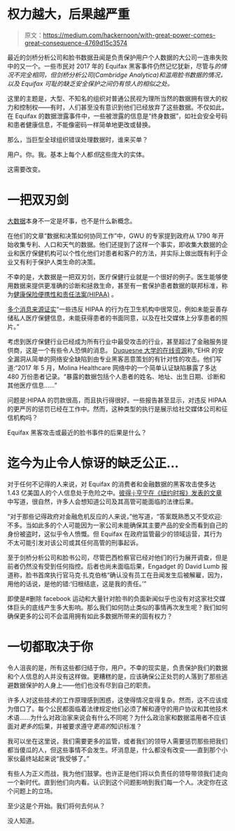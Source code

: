 # 权力越大，后果越严重

> 原文：<https://medium.com/hackernoon/with-great-power-comes-great-consequence-4769d15c3574>

最近的剑桥分析公司和脸书数据丑闻是负责保护用户个人数据的大公司一连串失败中的又一个。一些市民对 2017 年的 Equifax 黑客事件仍然记忆犹新，尽管与*的情况不完全相同，但剑桥分析公司(Cambridge Analytica)和滥用脸书数据的情况，以及 Equifax 可耻的缺乏安全保护之间仍有惊人的相似之处。*

这里的主题是，大型、不知名的组织对普通公民视为理所当然的数据拥有很大的权力和控制权——有时，人们甚至没有意识到他们已经放弃了这些数据。不仅如此，在 Equifax 的数据泄露事件中，一些被泄露的信息是“终身数据”，如社会安全号码和患者健康信息，不能像密码一样简单地更改或替换。

那么，当巨型全球组织错误处理数据时，谁来买单？

用户。你。我。基本上每个人都*但*这些庞大的实体。

这需要改变。

# 一把双刃剑

[大数据](https://hackernoon.com/tagged/big-data)本身不一定是坏事，也不是什么新概念。

在他们的文章“数据和决策如何协同工作”中，GWU 的专家提到政府从 1790 年开始收集专利、人口和天气的数据。他们还提到了这样一个事实，即收集大数据的企业和医疗保健机构可以个性化他们对患者和客户的方法，并实际上做出既有利于企业又有利于保护人类生命的决策。

不幸的是，大数据是一把双刃剑，医疗保健行业就是一个很好的例子。医生能够使用数据来提供更准确的诊断和拯救生命，甚至有一套保护患者数据的联邦标准，称为[健康保险便携性和责任法案(HIPAA)](https://en.wikipedia.org/wiki/Health_Insurance_Portability_and_Accountability_Act) 。

[多个消息来源证实](https://cahsonline.uc.edu/resources/mha/infographics/the-increasing-demand-for-board-certified-behavior-analysts/)“一些违反 HIPAA 的行为在卫生机构中很常见，例如未能妥善存储私人医疗保健信息，未能获得患者的书面同意，以及在社交媒体上分享患者的照片。”

考虑到医疗保健行业已经成为所有行业中最受攻击的行业，甚至超过了金融服务提供商，这是一个有些令人恐惧的消息。 [Duquesne 大学的在线资源](http://onlinenursing.duq.edu/blog/staying-top-hipaa-2017/)称,“EHR 的安全漏洞从简单的网络安全缺陷到由专业黑客恶意策划的有针对性的攻击。他们写道:“2017 年 5 月，Molina Healthcare 网络中的一个简单认证缺陷暴露了多达 480 万份患者记录。“暴露的数据包括个人患者的姓名、地址、出生日期、诊断和其他医疗信息……”

问题是:HIPAA 的罚款很高，而且执行得很好。一些报告甚至显示，对违反 HIPAA 的更严厉的惩罚已经在工作中。然而，这种类型的执行是展示给社交媒体公司和征信机构吗？

Equifax 黑客攻击或最近的脸书事件的后果是什么？

# 迄今为止令人惊讶的缺乏公正…

对于任何不记得的人来说，对 Equifax 的消费者和金融数据的黑客攻击使多达 1.43 亿美国人的个人信息处于危险之中。[彼得·j·亨宁在《纽约时报》发表的文章](https://www.nytimes.com/2017/09/20/business/equifax-hack-penalties.html)中写道，很自然，许多人会想知道公司及其高管可能面临的法律后果。

“对于那些记得政府对金融危机反应的人来说，”他写道，“答案既熟悉又不受欢迎:不多。当如此多的个人可能因为一家公司未能确保其主要产品的安全而看到自己的身份被盗时，这似乎令人愤慨。但 Equifax 在政府监管最少的领域运营，其行为不太可能引发对该公司或其任何高管的刑事起诉。

至于剑桥分析公司和脸书公司，尽管巴西检察官已经对他们的行为展开调查，但是前者仍然没有受到任何指控。后者也尚未面临后果，Engadget 的 David Lumb 报道称，脸书首席执行官马克·扎克伯格“确认没有员工在丑闻发生后被解雇，因为，用他的话说，是他的错:‘归根结底，这是我的责任。’”

即使是#删除 facebook 运动和大量针对脸书的负面新闻似乎也没有对这家社交媒体巨头的底线产生多大影响。那么我们如何防止类似的事情再次发生呢？我们如何确保更多的公司不会滥用拥有如此多数据所带来的固有权力？

# 一切都取决于你

令人沮丧的是，所有这些都归结于你，用户。不幸的现实是，负责保护我们的数据和个人信息的人并没有这样做。更糟糕的是，应该确保公正处罚的人落到了那些逃避数据保护的人身上——他们也没有尽到自己的职责。

许多人对这些技术的工作原理感到困惑，这使得情况变得复杂。然而，这不应该成为借口了。每个公民都面临着法律规定他们必须了解和遵守的用户协议和其他技术术语……为什么对政治家来说会有什么不同呢？为什么政治家和数据滥用者不应该面对*更多的*后果，并被要求遵守*更高的*知识标准？

我可以坐在这里说，我们需要更多的监管，或者我们的领导人需要惩罚那些把我们都当傻瓜的人，但这些事情不会发生。坏消息是，什么都没有改变——直到那个小家伙最终站起来说“我受够了。”

有些人为正义而战，我为他们鼓掌。也许正是他们将以负责任的领导带领我们走向一个新时代。直到他们向内看。认识到这个问题影响到我们每一个人。决定你在这个问题上的立场。

至少这是个开始。我们将何去何从？

没人知道。